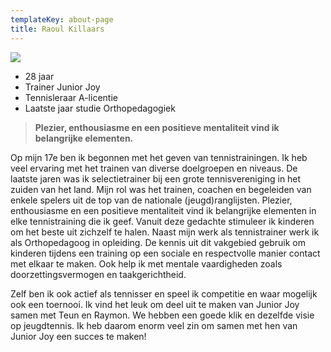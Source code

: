 ```yaml
---
templateKey: about-page
title: Raoul Killaars
---
```

![](https://res.cloudinary.com/dzbt2ovfb/image/upload/c_scale,w_400/v1580400553/customers/junior-joy/raoul_myawek.jpg)

* 28 jaar
* Trainer Junior Joy
* Tennisleraar A-licentie
* Laatste jaar studie Orthopedagogiek

> **Plezier, enthousiasme en een positieve mentaliteit vind ik belangrijke elementen.**

Op mijn 17e ben ik begonnen met het geven van tennistrainingen. Ik heb veel ervaring met het trainen van diverse doelgroepen en niveaus. De laatste jaren was ik selectietrainer bij een grote tennisvereniging in het zuiden van het land. Mijn rol was het trainen, coachen en begeleiden van enkele spelers uit de top van de nationale (jeugd)ranglijsten. Plezier, enthousiasme en een positieve mentaliteit vind ik belangrijke elementen in elke tennistraining die ik geef. Vanuit deze gedachte stimuleer ik kinderen om het beste uit zichzelf te halen. Naast mijn werk als tennistrainer werk ik als Orthopedagoog in opleiding.  De kennis uit dit vakgebied gebruik om kinderen tijdens een training op een sociale en respectvolle manier contact met elkaar te maken. Ook help ik met mentale vaardigheden zoals doorzettingsvermogen en taakgerichtheid.

Zelf ben ik ook actief als tennisser en speel ik competitie en waar mogelijk ook een toernooi. Ik vind het leuk om deel uit te maken van Junior Joy samen met Teun en Raymon. We hebben een goede klik en dezelfde visie op jeugdtennis. Ik heb daarom enorm veel zin om samen met hen van Junior Joy een succes te maken!
